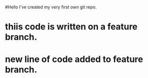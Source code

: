 #Hello I've created my very first own git repo.

# thiis code is written on a feature branch.

# new line of code added to feature branch.
